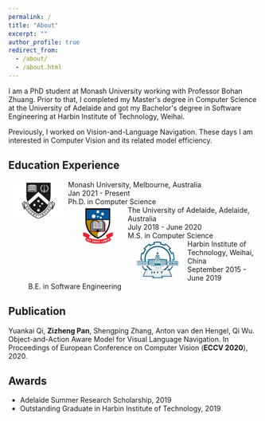 ```yaml
---
permalink: /
title: "About"
excerpt: ""
author_profile: true
redirect_from: 
  - /about/
  - /about.html
---
```


I am a PhD student at Monash University working with Professor Bohan Zhuang. Prior to that, I completed my Master's degree in Computer Science at the University of Adelaide and got my Bachelor's degree in Software Engineering at Harbin Institute of Technology, Weihai. 

Previously, I worked on Vision-and-Language Navigation. These days I am interested in Computer Vision and its related model efficiency. 


## Education Experience

<dl>
  <dt>
  <img align="left" width="100" hspace="10" src="../images/monash_logo.png">
  </dt>
  <dt> Monash University, Melbourne, Australia</dt>
  <dd>Jan 2021 - Present </dd>
  <dd>Ph.D. in Computer Science</dd>
  <dt>
  <dt>
  <img align="left" width="100" hspace="10" src="../images/uofa_logo.png">
  </dt>
  <dt> The University of Adelaide, Adelaide, Australia</dt>
  <dd>July 2018 - June 2020</dd>
  <dd>M.S. in Computer Science</dd>
  <dt>
  <img align="left" width="100" hspace="10" src="../images/hit_logo.png">
  </dt>
  <dt> Harbin Institute of Technology, Weihai, China</dt>
  <dd>September 2015 - June 2019</dd>
  <dd>B.E. in Software Engineering</dd>
</dl>



## Publication

Yuankai Qi, **Zizheng Pan**, Shengping Zhang, Anton van den Hengel, Qi Wu. Object-and-Action Aware Model for Visual Language Navigation. In Proceedings of European Conference on Computer Vision (**ECCV 2020**), 2020.

## Awards

- Adelaide Summer Research Scholarship, 2019
- Outstanding Graduate in Harbin Institute of Technology, 2019


